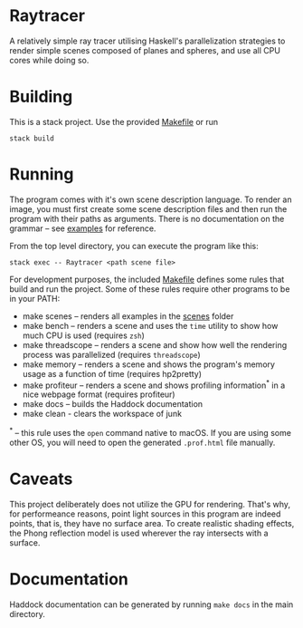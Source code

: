 # Raytracer

A relatively simple ray tracer utilising Haskell's parallelization strategies to render simple scenes composed of planes and spheres, and use all CPU cores while doing so.

# Building

This is a stack project. Use the provided [Makefile](./Makefile) or run

```shell
stack build
```

# Running

The program comes with it's own scene description language. To render an image, you must first create some scene description files and then run the program with their paths as arguments. There is no documentation on the grammar – see [examples](./scenes) for reference.

From the top level directory, you can execute the program like this:

```shell
stack exec -- Raytracer <path scene file>
```

For development purposes, the included [Makefile](./Makefile) defines some rules that build and run the project. Some of these rules require other programs to be in your PATH:

- make scenes – renders all examples in the [scenes](./scenes) folder
- make bench – renders a scene and uses the `time` utility to show how much CPU is used (requires `zsh`)
- make threadscope – renders a scene and show how well the rendering process was parallelized (requires `threadscope`)
- make memory – renders a scene and shows the program's memory usage as a function of time (requires hp2pretty)
- make profiteur – renders a scene and shows profiling information<sup>\*</sup> in a nice webpage format (requires profiteur)
- make docs – builds the Haddock documentation
- make clean - clears the workspace of junk

<sup>\*</sup> – this rule uses the `open` command native to macOS. If you are using some other OS, you will need to open the generated `.prof.html` file manually.

# Caveats

This project deliberately does not utilize the GPU for rendering. That's why, for performeance reasons, point light sources in this program are indeed points, that is, they have no surface area. To create realistic shading effects, the Phong reflection model is used wherever the ray intersects with a surface.

# Documentation

Haddock documentation can be generated by running `make docs` in the main directory.
